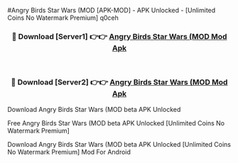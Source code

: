 #Angry Birds Star Wars (MOD [APK-MOD] - APK Unlocked - [Unlimited Coins No Watermark Premium] q0ceh



<div align="center">

<h3>🔴 Download [Server1] 👉👉 <a href="https://momento.my/?title=Angry_Birds_Star_Wars_(MOD">Angry Birds Star Wars (MOD Mod Apk</a></h3><br>

<h3>🔴 Download [Server2] 👉👉 <a href="https://momento.my/?title=Angry_Birds_Star_Wars_(MOD">Angry Birds Star Wars (MOD Mod Apk</a></h3>
</div>



Download Angry Birds Star Wars (MOD beta APK Unlocked

Free Angry Birds Star Wars (MOD beta APK Unlocked [Unlimited Coins No Watermark Premium]

Download Angry Birds Star Wars (MOD beta APK Unlocked [Unlimited Coins No Watermark Premium] Mod For Android
